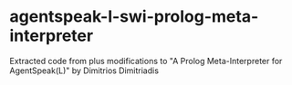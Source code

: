 # agentspeak-l-swi-prolog-meta-interpreter
Extracted code from plus modifications to "A Prolog Meta-Interpreter for AgentSpeak(L)" by Dimitrios Dimitriadis
